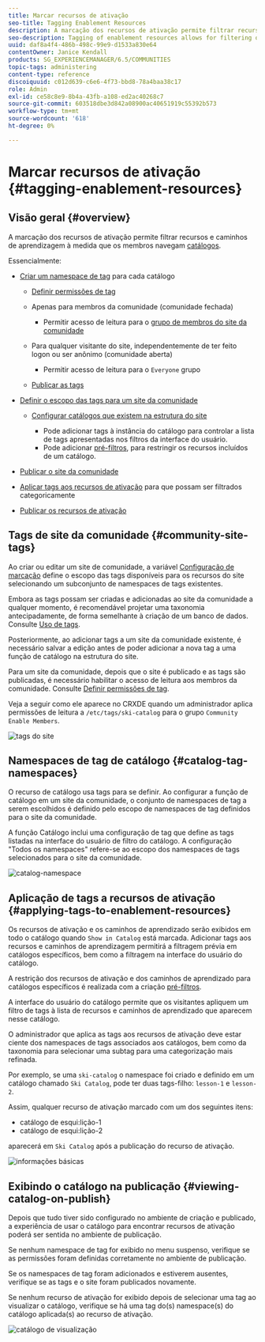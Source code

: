 ```yaml
---
title: Marcar recursos de ativação
seo-title: Tagging Enablement Resources
description: A marcação dos recursos de ativação permite filtrar recursos e caminhos de aprendizagem à medida que os membros navegam por catálogos
seo-description: Tagging of enablement resources allows for filtering of resources and learning paths as members browse catalogs
uuid: daf8a4f4-486b-498c-99e9-d1533a830e64
contentOwner: Janice Kendall
products: SG_EXPERIENCEMANAGER/6.5/COMMUNITIES
topic-tags: administering
content-type: reference
discoiquuid: c012d639-c6e6-4f73-bbd8-78a4baa38c17
role: Admin
exl-id: ce58c8e9-8b4a-43fb-a108-ed2ac40268c7
source-git-commit: 603518dbe3d842a08900ac40651919c55392b573
workflow-type: tm+mt
source-wordcount: '618'
ht-degree: 0%

---
```


# Marcar recursos de ativação {#tagging-enablement-resources}

## Visão geral {#overview}

A marcação dos recursos de ativação permite filtrar recursos e caminhos de aprendizagem à medida que os membros navegam [catálogos](functions.md#catalog-function).

Essencialmente:

* [Criar um namespace de tag](../../help/sites-administering/tags.md#creating-a-namespace) para cada catálogo

   * [Definir permissões de tag](../../help/sites-administering/tags.md#setting-tag-permissions)
   * Apenas para membros da comunidade (comunidade fechada)

      * Permitir acesso de leitura para o [grupo de membros do site da comunidade](users.md#publish-group-roles)
   * Para qualquer visitante do site, independentemente de ter feito logon ou ser anônimo (comunidade aberta)

      * Permitir acesso de leitura para o `Everyone` grupo
   * [Publicar as tags](../../help/sites-administering/tags.md#publishing-tags)



* [Definir o escopo das tags para um site da comunidade](sites-console.md#tagging)

   * [Configurar catálogos que existem na estrutura do site](functions.md#catalog-function)

      * Pode adicionar tags à instância do catálogo para controlar a lista de tags apresentadas nos filtros da interface do usuário.
      * Pode adicionar [pré-filtros](catalog-developer-essentials.md#pre-filters), para restringir os recursos incluídos de um catálogo.

* [Publicar o site da comunidade](sites-console.md#publishing-the-site)
* [Aplicar tags aos recursos de ativação](resources.md#create-a-resource) para que possam ser filtrados categoricamente
* [Publicar os recursos de ativação](resources.md#publish)

## Tags de site da comunidade {#community-site-tags}

Ao criar ou editar um site de comunidade, a variável [Configuração de marcação](sites-console.md#tagging) define o escopo das tags disponíveis para os recursos do site selecionando um subconjunto de namespaces de tags existentes.

Embora as tags possam ser criadas e adicionadas ao site da comunidade a qualquer momento, é recomendável projetar uma taxonomia antecipadamente, de forma semelhante à criação de um banco de dados. Consulte [Uso de tags](../../help/sites-authoring/tags.md).

Posteriormente, ao adicionar tags a um site da comunidade existente, é necessário salvar a edição antes de poder adicionar a nova tag a uma função de catálogo na estrutura do site.

Para um site da comunidade, depois que o site é publicado e as tags são publicadas, é necessário habilitar o acesso de leitura aos membros da comunidade. Consulte [Definir permissões de tag](../../help/sites-administering/tags.md#setting-tag-permissions).

Veja a seguir como ele aparece no CRXDE quando um administrador aplica permissões de leitura a `/etc/tags/ski-catalog` para o grupo `Community Enable Members`.

![tags do site](assets/site-tags.png)

## Namespaces de tag de catálogo {#catalog-tag-namespaces}

O recurso de catálogo usa tags para se definir. Ao configurar a função de catálogo em um site da comunidade, o conjunto de namespaces de tag a serem escolhidos é definido pelo escopo de namespaces de tag definidos para o site da comunidade.

A função Catálogo inclui uma configuração de tag que define as tags listadas na interface do usuário de filtro do catálogo. A configuração &quot;Todos os namespaces&quot; refere-se ao escopo dos namespaces de tags selecionados para o site da comunidade.

![catalog-namespace](assets/catalog-namespace.png)

## Aplicação de tags a recursos de ativação {#applying-tags-to-enablement-resources}

Os recursos de ativação e os caminhos de aprendizado serão exibidos em todo o catálogo quando `Show in Catalog` está marcada. Adicionar tags aos recursos e caminhos de aprendizagem permitirá a filtragem prévia em catálogos específicos, bem como a filtragem na interface do usuário do catálogo.

A restrição dos recursos de ativação e dos caminhos de aprendizado para catálogos específicos é realizada com a criação [pré-filtros](catalog-developer-essentials.md#pre-filters).

A interface do usuário do catálogo permite que os visitantes apliquem um filtro de tags à lista de recursos e caminhos de aprendizado que aparecem nesse catálogo.

O administrador que aplica as tags aos recursos de ativação deve estar ciente dos namespaces de tags associados aos catálogos, bem como da taxonomia para selecionar uma subtag para uma categorização mais refinada.

Por exemplo, se uma `ski-catalog` o namespace foi criado e definido em um catálogo chamado `Ski Catalog`, pode ter duas tags-filho: `lesson-1` e `lesson-2`.

Assim, qualquer recurso de ativação marcado com um dos seguintes itens:

* catálogo de esqui:lição-1
* catálogo de esqui:lição-2

aparecerá em `Ski Catalog` após a publicação do recurso de ativação.

![informações básicas](assets/applytags-basicinfo.png)

## Exibindo o catálogo na publicação {#viewing-catalog-on-publish}

Depois que tudo tiver sido configurado no ambiente de criação e publicado, a experiência de usar o catálogo para encontrar recursos de ativação poderá ser sentida no ambiente de publicação.

Se nenhum namespace de tag for exibido no menu suspenso, verifique se as permissões foram definidas corretamente no ambiente de publicação.

Se os namespaces de tag foram adicionados e estiverem ausentes, verifique se as tags e o site foram publicados novamente.

Se nenhum recurso de ativação for exibido depois de selecionar uma tag ao visualizar o catálogo, verifique se há uma tag do(s) namespace(s) do catálogo aplicada(s) ao recurso de ativação.

![catálogo de visualização](assets/viewcatalog.png)
